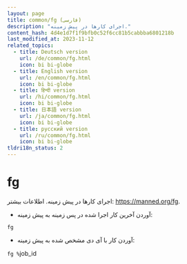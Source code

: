```yaml
---
layout: page
title: common/fg (فارسی)
description: "اجرای کارها در پیش زمینه."
content_hash: 4d4e1d7f1f9bfb0c52f6cc81b5cabbba6801218b
last_modified_at: 2023-11-12
related_topics:
  - title: Deutsch version
    url: /de/common/fg.html
    icon: bi bi-globe
  - title: English version
    url: /en/common/fg.html
    icon: bi bi-globe
  - title: हिन्दी version
    url: /hi/common/fg.html
    icon: bi bi-globe
  - title: 日本語 version
    url: /ja/common/fg.html
    icon: bi bi-globe
  - title: русский version
    url: /ru/common/fg.html
    icon: bi bi-globe
tldri18n_status: 2
---
```

# fg

اجرای کارها در پیش زمینه.
اطلاعات بیشتر: <https://manned.org/fg>.

- آوردن آخرین کار اجرا شده در پس زمینه به پیش زمینه:

`fg`

- آوردن کار با آی دی مشخص شده به پیش زمینه:

`fg %`<span class="tldr-var badge badge-pill bg-dark-lm bg-white-dm text-white-lm text-dark-dm font-weight-bold">job_id</span>
